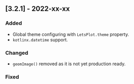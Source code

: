 ## [3.2.1] - 2022-xx-xx

### Added
- Global theme configuring with `LetsPlot.theme` property.
- `kotlinx.datetime` support.


### Changed
- `geomImage()` removed as it is not yet production ready.


### Fixed
